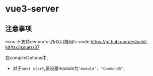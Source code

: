 # vue3-server

## 注意事项

esno 不支持decorator,所以只能用ts-node https://github.com/esbuild-kit/tsx/issues/37

在compileOptions中,

- 对于`nest start`,要设置module为`"module": "CommonJS"`,



